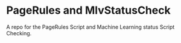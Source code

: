 # PageRules and MlvStatusCheck
A repo for the PageRules Script and Machine Learning status Script Checking. 
